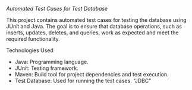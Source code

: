 *Automated Test Cases for Test Database*

This project contains automated test cases for testing the database using JUnit and Java.
The goal is to ensure that database operations, such as inserts, updates, deletes, and queries, 
work as expected and meet the required functionality. 

Technologies Used

 - Java: Programming language.
 - JUnit: Testing framework.
 - Maven: Build tool for project dependencies and test execution.
 - Test Database: Used for running the test cases. "JDBC"

